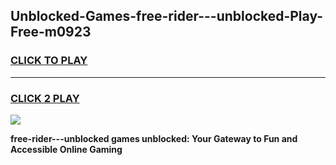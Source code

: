 
## Unblocked-Games-free-rider---unblocked-Play-Free-m0923
<h3>
<a href="https://premium76.site?title=free-rider---unblocked&ref=10A">CLICK TO PLAY</a></h3>
<hr>

<h3>
<a href="https://premium76.site?title=free-rider---unblocked&ref=10A">CLICK 2 PLAY</a>
  
</h3>

<a href="https://premium76.site?title=free-rider---unblocked&ref=10A"><img src="https://clearcache.store/games.png"></a>


**free-rider---unblocked games unblocked: Your Gateway to Fun and Accessible Online Gaming**

